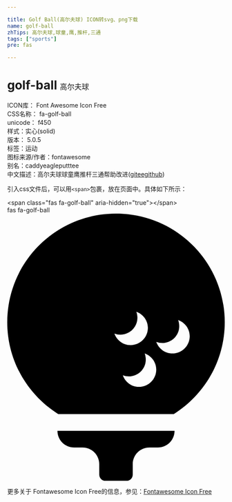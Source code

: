 ```yaml
---

title: Golf Ball(高尔夫球) ICON转svg、png下载
name: golf-ball
zhTips: 高尔夫球,球童,鹰,推杆,三通
tags: ["sports"]
pre: fas

---
```


# golf-ball  <small style="font-size: 60%;font-weight: 100">高尔夫球</small>


<div class="detail-page">
<p>
<span>
ICON库：
<span class="badge-secondary badge">Font Awesome Icon Free</span> 
</span>
<br/>
<span>
CSS名称：
<span class="badge-secondary badge">fa-golf-ball</span> 
</span>
<br/>
<span>
unicode：
<span class="badge-secondary badge">f450</span> 
<copy-btn content='f450' btn-title=""></copy-btn>
<copy-btn :content='String.fromCodePoint(parseInt("f450", 16))' btn-title="复制U"></copy-btn>
</span><br/><span>样式：<span class="badge-light badge">实心(solid)</span></span>
<br/>
<span>
版本：
<span class="badge-secondary badge">5.0.5</span> 
</span><br/><span>标签：<span class="badge-light badge"><router-link to="/tags/sports.html">运动</router-link></span></span>
<br/>
<span>图标来源/作者：<span class="badge-light badge">fontawesome</span></span> 
<br/>
<span>别名：<span class="badge-light badge">caddy</span><span class="badge-light badge">eagle</span><span class="badge-light badge">putt</span><span class="badge-light badge">tee</span></span><br/><span class="zh-detail">中文描述：<span class="badge-primary badge">高尔夫球</span><span class="badge-primary badge">球童</span><span class="badge-primary badge">鹰</span><span class="badge-primary badge">推杆</span><span class="badge-primary badge">三通</span><span class="help-link"><span>帮助改进</span>(<a href="https://gitee.com/liuwave/icon-helper/edit/master/json/fontawesome/solid/golf-ball.json" target="_blank" rel="noopener noreferrer">gitee</a><a href="https://github.com/liuwave/icon-helper/edit/master/json/fontawesome/solid/golf-ball.json" target="_blank" rel="noopener noreferrer">github</a></span>)</span><br/>
</p>
</div>
<div class="alert alert-dark">
  <i class="fas fa-golf-ball fa-xs"></i>
  <i class="fas fa-golf-ball fa-sm"></i>
  <i class="fas fa-golf-ball fa-lg"></i>
  <i class="fas fa-golf-ball fa-2x"></i>
  <i class="fas fa-golf-ball fa-3x"></i>
  <i class="fas fa-golf-ball fa-5x"></i>
  <i class="fas fa-golf-ball fa-7x"></i>
</div>
<div>
  <p>引入css文件后，可以用<code>&lt;span&gt;</code>包裹，放在页面中。具体如下所示：    
  </p>
  <div class="alert alert-primary" style="font-size: 14px">
    &lt;span class="fas fa-golf-ball" aria-hidden="true"&gt;&lt;/span&gt;
    <copy-btn content='<span class="fas fa-golf-ball" aria-hidden="true"></span>'></copy-btn>
  </div>
  <div class="alert alert-secondary">
    <i class="fas fa-golf-ball"
    style="font-size: 24px"
    aria-hidden="true"></i> fas fa-golf-ball
    <copy-btn content="fas fa-golf-ball" btn-title="复制图标名称"></copy-btn>
  </div>
</div>
<div id="svg" class="svg-wrap">
<svg xmlns="http://www.w3.org/2000/svg" viewBox="0 0 416 512"><path d="M96 416h224c0 17.7-14.3 32-32 32h-16c-17.7 0-32 14.3-32 32v20c0 6.6-5.4 12-12 12h-40c-6.6 0-12-5.4-12-12v-20c0-17.7-14.3-32-32-32h-16c-17.7 0-32-14.3-32-32zm320-208c0 74.2-39 139.2-97.5 176h-221C39 347.2 0 282.2 0 208 0 93.1 93.1 0 208 0s208 93.1 208 208zm-180.1 43.9c18.3 0 33.1-14.8 33.1-33.1 0-14.4-9.3-26.3-22.1-30.9 9.6 26.8-15.6 51.3-41.9 41.9 4.6 12.8 16.5 22.1 30.9 22.1zm49.1 46.9c0-14.4-9.3-26.3-22.1-30.9 9.6 26.8-15.6 51.3-41.9 41.9 4.6 12.8 16.5 22.1 30.9 22.1 18.3 0 33.1-14.9 33.1-33.1zm64-64c0-14.4-9.3-26.3-22.1-30.9 9.6 26.8-15.6 51.3-41.9 41.9 4.6 12.8 16.5 22.1 30.9 22.1 18.3 0 33.1-14.9 33.1-33.1z"/></svg>
</div>
<detail full-name='fa-golf-ball'></detail>
    
<div><p>更多关于  Fontawesome Icon Free的信息，参见：<a target="_blank" href="https://iconhelper.cn/fontawesome.html">Fontawesome Icon Free</a>
</p></div>
